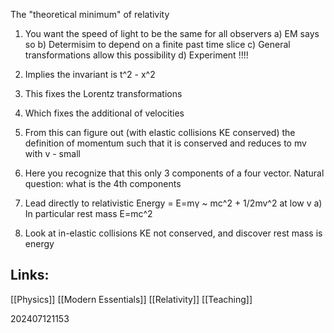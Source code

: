 The "theoretical minimum" of relativity

1) You want the speed of light to be the same for all observers
	a) EM says so
	b) Determisim to depend on a finite past time slice
	c) General transformations allow this possibility
	d) Experiment !!!!

2) Implies the invariant is t^2 - x^2
3) This fixes the Lorentz transformations
4) Which fixes the additional of velocities
5) From this can figure out (with elastic collisions KE conserved) the definition of momentum such that it is conserved and reduces to mv with v - small
6) Here you recognize that this only 3 components of a four vector. Natural question: what is the 4th components
7) Lead directly to relativistic Energy = E=mγ ~ mc^2 + 1/2mv^2 at low v
	a) In particular rest mass E=mc^2
8) Look at in-elastic collisions KE not conserved, and discover rest mass is energy

## Links: 

[[Physics]]
[[Modern Essentials]]
[[Relativity]]
[[Teaching]]



202407121153
